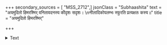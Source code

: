 +++
secondary_sources = [ "MSS_2712",]
jsonClass = "Subhaashita"
text = "अयमुदितो हिमरश्मिर् वनितावदनस्य कीदृशः सदृशः।  \nनीलादिकोपलम्भः स्फुरति प्रत्यक्षतः कस्य॥"
title = "अयमुदितो हिमरश्मिर्"

+++

<details><summary>Text</summary>

अयमुदितो हिमरश्मिर् वनितावदनस्य कीदृशः सदृशः।  
नीलादिकोपलम्भः स्फुरति प्रत्यक्षतः कस्य॥
</details>
